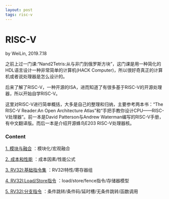 ```yaml
---
layout: post
tags: risc-v
---
```


# RISC-V
by WeiLin, 2019.7.18

之前上过一门课:“Nand2Tetris:从与非门到俄罗斯方块”，这门课是用一种简化的HDL语言设计一种非常简单的计算机(HACK Computer)，所以很好奇真正的计算机或者说处理器是怎么设计的。

后来了解了RISC-V，一种开源的ISA，进而知道了有很多基于RISC-V的开源处理器，所以开始自学RISC-V。

这里对RISC-V进行简单概括，大多是自己的整理和归纳，主要参考两本书：“The RISC-V Reader:An Open Architecture Atlas”和“手把手教你设计CPU——RISC-V处理器”。前一本是David Patterson与Andrew Waterman编写的RISC-V手册，有中文翻译版。而后一本是介绍开源蜂鸟E203 RISC-V处理器核。

### Content

[1. 模块与融合](./risc01.html)
：模块化/宏观融合

[2. 成本和性能](./risc02.html)
：成本因素/性能公式

[3. RV32I:基础指令集](./risc03.html)
：RV32I特性/寄存器组

[4. RV32I:Load/Store指令](./risc04.html)
：load/store/fence指令/存储器模型

[5. RV32I:分支指令](./risc05.html)
：条件跳转/条件码/延时槽/无条件跳转/函数调用
